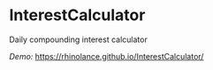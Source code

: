 InterestCalculator
==================

Daily compounding interest calculator

*Demo:* https://rhinolance.github.io/InterestCalculator/
